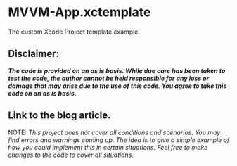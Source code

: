# MVVM-App.xctemplate
The custom Xcode Project template example.

## Disclaimer:
**_The code is provided on an as is basis. While due care has been taken to test the code, the author cannot be held responsible for any loss or damage that may arise due to the use of this code. You agree to take this code on an as is basis._**

## Link to the blog article.

NOTE:
*This project does not cover all conditions and scenarios. You may find errors and warnings coming up. 
The idea is to give a simple example of how you could implement this in 
certain situations. Feel free to make changes to the code to cover all situations.*
